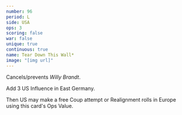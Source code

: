 ```yaml
---
number: 96
period: L
side: USA
ops: 3
scoring: false
war: false
unique: true
continuous: true
name: Tear Down This Wall*
image: "[img url]"
---
```

Cancels/prevents *Willy Brandt*.

Add 3 US Influence in East Germany.

Then US may make a free Coup attempt or Realignment rolls in Europe using this card's Ops Value.
